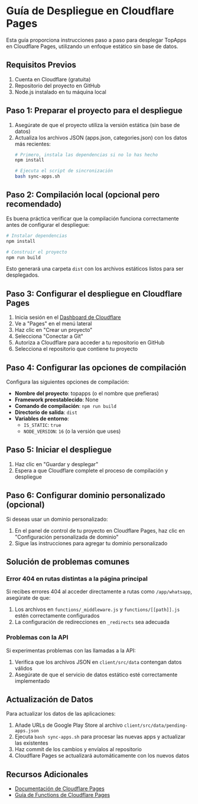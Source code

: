# Guía de Despliegue en Cloudflare Pages

Esta guía proporciona instrucciones paso a paso para desplegar TopApps en Cloudflare Pages, utilizando un enfoque estático sin base de datos.

## Requisitos Previos

1. Cuenta en Cloudflare (gratuita)
2. Repositorio del proyecto en GitHub
3. Node.js instalado en tu máquina local

## Paso 1: Preparar el proyecto para el despliegue

1. Asegúrate de que el proyecto utiliza la versión estática (sin base de datos)
2. Actualiza los archivos JSON (apps.json, categories.json) con los datos más recientes:
   ```bash
   # Primero, instala las dependencias si no lo has hecho
   npm install
   
   # Ejecuta el script de sincronización
   bash sync-apps.sh
   ```

## Paso 2: Compilación local (opcional pero recomendado)

Es buena práctica verificar que la compilación funciona correctamente antes de configurar el despliegue:

```bash
# Instalar dependencias
npm install

# Construir el proyecto
npm run build
```

Esto generará una carpeta `dist` con los archivos estáticos listos para ser desplegados.

## Paso 3: Configurar el despliegue en Cloudflare Pages

1. Inicia sesión en el [Dashboard de Cloudflare](https://dash.cloudflare.com/)
2. Ve a "Pages" en el menú lateral
3. Haz clic en "Crear un proyecto"
4. Selecciona "Conectar a Git"
5. Autoriza a Cloudflare para acceder a tu repositorio en GitHub
6. Selecciona el repositorio que contiene tu proyecto

## Paso 4: Configurar las opciones de compilación

Configura las siguientes opciones de compilación:

- **Nombre del proyecto**: topapps (o el nombre que prefieras)
- **Framework preestablecido**: None
- **Comando de compilación**: `npm run build`
- **Directorio de salida**: `dist`
- **Variables de entorno**: 
  - `IS_STATIC`: `true`
  - `NODE_VERSION`: `16` (o la versión que uses)

## Paso 5: Iniciar el despliegue

1. Haz clic en "Guardar y desplegar"
2. Espera a que Cloudflare complete el proceso de compilación y despliegue

## Paso 6: Configurar dominio personalizado (opcional)

Si deseas usar un dominio personalizado:

1. En el panel de control de tu proyecto en Cloudflare Pages, haz clic en "Configuración personalizada de dominio"
2. Sigue las instrucciones para agregar tu dominio personalizado

## Solución de problemas comunes

### Error 404 en rutas distintas a la página principal

Si recibes errores 404 al acceder directamente a rutas como `/app/whatsapp`, asegúrate de que:

1. Los archivos en `functions/_middleware.js` y `functions/[[path]].js` estén correctamente configurados
2. La configuración de redirecciones en `_redirects` sea adecuada

### Problemas con la API

Si experimentas problemas con las llamadas a la API:

1. Verifica que los archivos JSON en `client/src/data` contengan datos válidos
2. Asegúrate de que el servicio de datos estático esté correctamente implementado

## Actualización de Datos

Para actualizar los datos de las aplicaciones:

1. Añade URLs de Google Play Store al archivo `client/src/data/pending-apps.json`
2. Ejecuta `bash sync-apps.sh` para procesar las nuevas apps y actualizar las existentes
3. Haz commit de los cambios y envíalos al repositorio
4. Cloudflare Pages se actualizará automáticamente con los nuevos datos

## Recursos Adicionales

- [Documentación de Cloudflare Pages](https://developers.cloudflare.com/pages/)
- [Guía de Functions de Cloudflare Pages](https://developers.cloudflare.com/pages/platform/functions/)